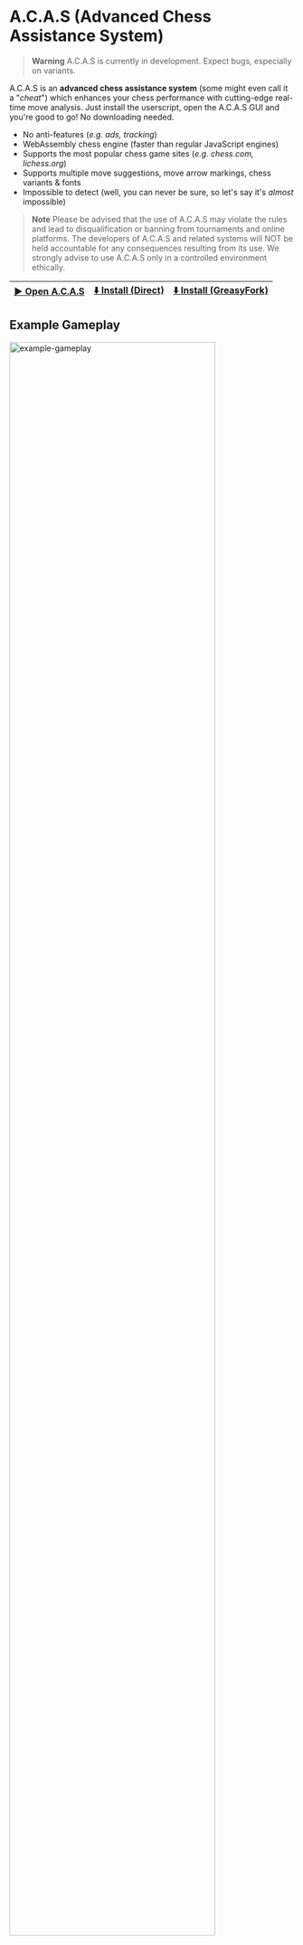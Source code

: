 # A.C.A.S (Advanced Chess Assistance System)

> **Warning** A.C.A.S is currently in development. Expect bugs, especially on variants.

A.C.A.S is an **advanced chess assistance system** (some might even call it a "*cheat*") which enhances your chess performance with cutting-edge real-time move analysis. Just install the userscript, open the A.C.A.S GUI and you're good to go! No downloading needed.

* No anti-features (*e.g. ads, tracking*)
* WebAssembly chess engine (faster than regular JavaScript engines)
* Supports the most popular chess game sites (*e.g. chess.com, lichess.org*)
* Supports multiple move suggestions, move arrow markings, chess variants & fonts
* Impossible to detect (well, you can never be sure, so let's say it's *almost* impossible)

> **Note** Please be advised that the use of A.C.A.S may violate the rules and lead to disqualification or banning from tournaments and online platforms. The developers of A.C.A.S and related systems will NOT be held accountable for any consequences resulting from its use. We strongly advise to use A.C.A.S only in a controlled environment ethically.

| [▶️ Open A.C.A.S](https://hakorr.github.io/A.C.A.S/) | [⬇️ Install (Direct)](https://github.com/Hakorr/A.C.A.S/raw/main/acas.user.js)   | [⬇️ Install (GreasyFork)](https://greasyfork.org/en/scripts/459137-a-c-a-s-advanced-chess-assistance-system)  |
|-------|-------|-------|

## Example Gameplay

<img src="https://github.com/Hakorr/A.C.A.S/assets/76921756/9a6dcab4-04db-4409-8f9f-3d871120746c" alt="example-gameplay" style="width:85%;"/>

## Getting Started

Simply [install the A.C.A.S userscript](https://github.com/Hakorr/A.C.A.S/raw/main/acas.user.js), open the [A.C.A.S GUI](https://hakorr.github.io/A.C.A.S/) and a supported chess game site. Then, just start playing!

> **Note**
> You need to keep the A.C.A.S GUI tab active to keep the whole system functional. Think of the tab as an engine of a car, the userscript alone is simply an empty hull, it won't run, nor move. The A.C.A.S GUI has the chess engine which calculates the moves.
> 

## Fundamental Idea

| A.C.A.S (Tab #1)    | Chess Website (Tab #2)  |
|----------------------|----------------------|
| ![image](https://github.com/Hakorr/A.C.A.S/assets/76921756/750998aa-061e-478a-a2c2-5e7c5b341775) | ![image](https://github.com/Hakorr/A.C.A.S/assets/76921756/ad87db6b-4dc5-4443-8405-29ad140d5894) |
| The engine runs on a completely different tab than the chess game page, completely isolated from it. The site cannot block the usage of A.C.A.S. | A.C.A.S sends move data via [CommLink](https://github.com/AugmentedWeb/CommLink) and the userscript displays the data on the board using [UniversalBoardDrawer](https://github.com/Hakorr/UniversalBoardDrawer). (*If "Display Moves On External Site" setting is activated!*) |

### Arrow Meaning

| Color    | Meaning  |
|----------------------|----------------------|
| 🟩 | Best Move |
| 🟦 | Secondary Move |
| 🟥 | Enemy Move |

> **Note** Enemy move is shown if "*Display Opponent Move Guess*" setting is activated and the square an arrow starts from is hovered. The enemy move arrow is just a guess made by the engine and means that the engine thinks after you make the move the arrow suggests, the enemy will make the move the enemy arrow suggests.

## Q&A

### Why did I get banned, wasn't this impossible to detect?

Chess engines simply play differently than humans. It's fairly easy to detect by pure statistics. For example, chess.com bans about 16 000 players for fair play abuse each month.

Your ban most likely wasn't because of the site detecting A.C.A.S, it was because of your suspicious behaviour patterns. A.C.A.S cannot fix this, it's your responsiblity to play as a human.

Don't want to get banned again? Don't use A.C.A.S against other humans.

### Why doesn't it work?

Before making an issue, please read these,

- Make sure the [A.C.A.S GUI](https://hakorr.github.io/A.C.A.S/) is active. Do not close the tab. Browsers freeze code execution on inactive pages, you need to visit the A.C.A.S GUI tab from time to time or keep it open on a separate window. This prevents A.C.A.S from freezing and not giving any move suggestions, for example.

- Do you not see any moves displayed on the chess site? Are you sure you have enabled "Display Moves On External Site" box on the A.C.A.S GUI settings? After enabling that setting, please refresh the chess site to see changes.

- Are you trying to play variants on Chess.com? If so, it's not currently supported very well since I had to rush the project, sorry! Other sites with variants might also be buggy, you can make an issue about that if you want.

Otherwise, it could be a bug, please make an issue [here](https://github.com/Hakorr/A.C.A.S/issues/new). 

> **Note** When making an issue, please be descriptive! Mention,
> - The chess site and the variant you were playing.
> - The browser and the userscript manager were using.
> - What did you do for the bug to happen, does it happen often? How could I reproduce it?
> - You can also include a screenshot of the browser console (e.g. `CTRL + SHIFT + I` or right click, inspect, and go to the console tab), look for **grey underlined text** at the beginning of a red background area, on the right side of the screen, which has the word 'A.C.A.S'. That's an error from the userscript.

## Development

### A.C.A.S GUI

#### Hosting on localhost

1) Install the A.C.A.S userscript and modify the `backendURL` constant variable at the very start of the userscript to `http://localhost/A.C.A.S/`.
2) Create a folder named `A.C.A.S` to the root folder of your webserver. (e.g. `www/A.C.A.S`)
3) Clone the repository and put the files inside the folder you just created.
4) You should now see A.C.A.S running on `http://localhost/A.C.A.S/`.
5) Make sure the A.C.A.S userscript is on and you should be good to go!

> **Warning** Make sure there are no additional folders which would make the URL like `http://localhost/A.C.A.S/A.C.A.S/`.

### A.C.A.S Userscript

Developing the userscript is easy, simply develop it as you'd any other userscripts.

> **Note** Browsers might cache userscripts after you've refreshed the site enough times. If you notice your userscript being cached, disable the userscript, refresh the page, then enable the userscript and refresh the page again.

## Used Libraries

* [Fairy Stockfish WASM](https://github.com/fairy-stockfish/fairy-stockfish.wasm) (*the chess engine of A.C.A.S*)
* [COI-Serviceworker](https://github.com/gzuidhof/coi-serviceworker) (*allowing WASM on GitHub pages, extremely important library*)
* [HackTimer](https://github.com/turuslan/HackTimer) (*bypasses browser timer throttling, making the GUI work on background much better, often without freezing*)
* [ChessgroundX](https://github.com/gbtami/chessgroundx) (*for displaying a board on the GUI. Modified the library a bit*)
* [FileSaver](http://purl.eligrey.com/github/FileSaver.js) (*for saving the config file*)

## Used Libraries (Made for A.C.A.S)

* [UniversalBoardDrawer](https://github.com/Hakorr/UniversalBoardDrawer) (*for drawing arrows on the GUI and the chess site chessboards*)
* [CommLink](https://github.com/AugmentedWeb/CommLink) (*for cross-window communication between the GUI tab and chess sites*)

## Other

You can find the userscript on [GreasyFork](https://greasyfork.org/en/scripts/459137-a-c-a-s-advanced-chess-assistance-system) as well.

You can find A.C.A.S v1 [here](https://github.com/Hakorr/Userscripts/tree/main/Other/A.C.A.S). It is no longer updated.
